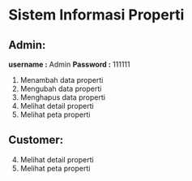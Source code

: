 # Sistem Informasi Properti
## Admin:
**username :** Admin **Password :** 111111
1. Menambah data properti
2. Mengubah data properti
3. Menghapus data properti
4. Melihat detail properti
5. Melihat peta properti
## Customer:
4. Melihat detail properti
5. Melihat peta properti
